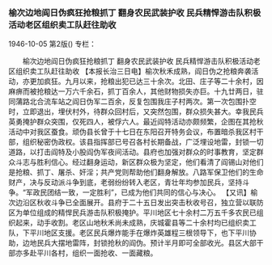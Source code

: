 ### 榆次边地阎日伪疯狂抢粮抓丁  翻身农民武装护收  民兵精悍游击队积极活动老区组织卖工队赶往助收

1946-10-05
第2版()
专栏：

　　榆次边地阎日伪疯狂抢粮抓丁
    翻身农民武装护收
    民兵精悍游击队积极活动老区组织卖工队赶往助收
    【本报长治三日电】榆次秋禾成熟，阎日伪之抢粮奔袭活动，亦更加疯狂。九月以来，抢粮出犯已达三十余次。北田、庄子等二十余村，因麻痹而被抢粮达一万六千余石，抓丁百余人，其他财物损失亦巨。十九廿两日，驻同蒲路北合流车站之阎日伪军二百余，反复包围我庄子村两次。第一次包围扑空时，立即退出，埋伏村外，待群众回村后，又突然包围，群众损失甚大。幸我民兵英勇掩护群众突围，仅死四人，被俘六人。最近阎特活动亦颇频繁，企图在其抢秋活动中对我区蚕食。顽伪县长曾于十七日在东阳召开特务会议，布置暗杀我区村干部，组织秘密伪政权。该县指挥部已号召各村长期备战，广泛埋设地雷，封锁一切道路，以打击阎特及小股阎伪军夜间活动。县府也加强对群众的时事教育，坚定群众斗志与胜利信心。经过翻身运动，新区群众极为坚定，他们看清了阎锡山对他们是抢粮、抓丁、屠杀、奸淫；共产党则帮助他们翻身解放。八路军保卫他们的生命财产，决与反动派斗争到底，老弱纷纷转入老区，青壮年均参加民兵，坚持斗争。“军政民团结一致，一定胜利”，已成为他们共同的信心与决心。
    【又讯】榆次边沿区秋收斗争已全面展开。县府于二十五日发出突击秋收号召，独立营以联防区为单位组成的精悍民兵游击队积极掩护。平川地区七十余村二万五千多农民已组织起来，动手收割。老区山地秋禾尚未成熟，庆城霍县等二十余村均已组织卖工队，下平川地区支援。老区民兵爆炸能手在爆炸英雄程三根领导下，也下平川协助，边地民兵大摆地雷阵，封锁抢秋的阎伪。预计半月即可全部收光。县区大部干部亦多赴平川各村，组织一面抢收、一面藏粮。
